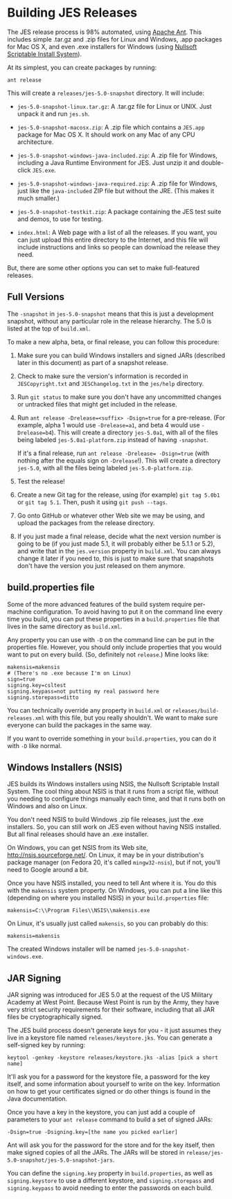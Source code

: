 Building JES Releases
=====================
The JES release process is 98% automated, using [Apache Ant][].
This includes simple .tar.gz and .zip files for Linux and Windows,
.app packages for Mac OS X, and even .exe installers for Windows (using
[Nullsoft Scriptable Install System][]).

[Apache Ant]: http://ant.apache.org/
[Nullsoft Scriptable Install System]: http://nsis.sourceforge.net/

At its simplest, you can create packages by running:

    ant release

This will create a `releases/jes-5.0-snapshot` directory. It will include:

* `jes-5.0-snapshot-linux.tar.gz`: A .tar.gz file for Linux or UNIX.
  Just unpack it and run `jes.sh`.

* `jes-5.0-snapshot-macosx.zip`: A .zip file which contains a `JES.app`
  package for Mac OS X. It should work on any Mac of any CPU architecture.

* `jes-5.0-snapshot-windows-java-included.zip`:
  A .zip file for Windows, including a Java Runtime Environment for JES.
  Just unzip it and double-click `JES.exe`.

* `jes-5.0-snapshot-windows-java-required.zip`:
  A .zip file for Windows, just like the `java-included` ZIP file but
  without the JRE. (This makes it much smaller.)

* `jes-5.0-snapshot-testkit.zip`: A package containing the JES test suite
  and demos, to use for testing.

* `index.html`: A Web page with a list of all the releases.
  If you want, you can just upload this entire directory to the Internet,
  and this file will include instructions and links so people can
  download the release they need.

But, there are some other options you can set to make full-featured releases.


Full Versions
-------------
The `-snapshot` in `jes-5.0-snapshot` means that this is just a development
snapshot, without any particular role in the release hierarchy.
The 5.0 is listed at the top of `build.xml`.

To make a new alpha, beta, or final release, you can follow this procedure:

1.  Make sure you can build Windows installers and signed JARs (described
    later in this document) as part of a snapshot release.

2.  Check to make sure the version's information is recorded in
    `JESCopyright.txt` and `JESChangelog.txt` in the `jes/help` directory.

3.  Run `git status` to make sure you don't have any uncommitted changes
    or untracked files that might get included in the release.

4.  Run `ant release -Drelease=<suffix> -Dsign=true` for a pre-release.
    (For example, alpha 1 would use `-Drelease=a1`, and beta 4 would use
    `-Drelease=b4`). This will create a directory `jes-5.0a1`, with all
    of the files being labeled `jes-5.0a1-platform.zip` instead of having
    `-snapshot`.

    If it's a final release, run `ant release -Drelease= -Dsign=true`
    (with nothing after the equals sign on `-Drelease`!).
    This will create a directory `jes-5.0`, with all the files being
    labeled `jes-5.0-platform.zip`.

5.  Test the release!

6.  Create a new Git tag for the release, using (for example) `git tag 5.0b1`
    or `git tag 5.1`. Then, push it using `git push --tags`.

7.  Go onto GitHub or whatever other Web site we may be using, and upload
    the packages from the release directory.

8.  If you just made a final release, decide what the next version number
    is going to be (if you just made 5.1, it will probably either be
    5.1.1 or 5.2), and write that in the `jes.version` property in
    `build.xml`. You can always change it later if you need to, this is just
    to make sure that snapshots don't have the version you just released
    on them anymore.


build.properties file
---------------------
Some of the more advanced features of the build system require per-machine
configuration. To avoid having to put it on the command line every time you
build, you can put these properties in a `build.properties` file that
lives in the same directory as `build.xml`.

Any property you can use with `-D` on the command line can be put in the
properties file. However, you should only include properties that you would
want to put on every build. (So, definitely not `release`.)
Mine looks like:

    makensis=makensis
    # (There's no .exe because I'm on Linux)
    sign=true
    signing.key=csltest
    signing.keypass=not putting my real password here
    signing.storepass=ditto

You can technically override any property in `build.xml` or
`releases/build-releases.xml` with this file, but you really shouldn't.
We want to make sure everyone can build the packages in the same way.

If you want to override something in your `build.properties`, you can do it
with `-D` like normal.


Windows Installers (NSIS)
-------------------------
JES builds its Windows installers using NSIS, the Nullsoft Scriptable Install
System. The cool thing about NSIS is that it runs from a script file, without
you needing to configure things manually each time, and that it runs both
on Windows and also on Linux.

You don't need NSIS to build Windows .zip file releases, just the .exe
installers. So, you can still work on JES even without having NSIS installed.
But all final releases should have an .exe installer.

On Windows, you can get NSIS from its Web site, http://nsis.sourceforge.net/.
On Linux, it may be in your distribution's package manager (on Fedora 20,
it's called `mingw32-nsis`), but if not, you'll need to Google around a bit.

Once you have NSIS installed, you need to tell Ant where it is. You do this
with the `makensis` system property. On Windows, you can put a line like this
(depending on where you installed NSIS) in your `build.properties` file:

    makensis=C:\\Program Files\\NSIS\\makensis.exe

On Linux, it's usually just called `makensis`, so you can probably do this:

    makensis=makensis

The created Windows installer will be named `jes-5.0-snapshot-windows.exe`.


JAR Signing
-----------
JAR signing was introduced for JES 5.0 at the request of the US Military
Academy at West Point. Because West Point is run by the Army, they have very
strict security requirements for their software, including that all JAR
files be cryptographically signed.

The JES build process doesn't generate keys for you - it just assumes they
live in a keystore file named `releases/keystore.jks`. You can generate a
self-signed key by running:

    keytool -genkey -keystore releases/keystore.jks -alias [pick a short name]

It'll ask you for a password for the keystore file, a password for the key
itself, and some information about yourself to write on the key.
Information on how to get your certificates signed or do other things is
found in the Java documentation.

Once you have a key in the keystore, you can just add a couple of parameters
to your `ant release` command to build a set of signed JARs:

    -Dsign=true -Dsigning.key=[the name you picked earlier]

Ant will ask you for the password for the store and for the key itself,
then make signed copies of all the JARs. The JARs will be stored in
`release/jes-5.0-snapshot/jes-5.0-snapshot-jars`.

You can define the `signing.key` property in `build.properties`, as well as
`signing.keystore` to use a different keystore, and `signing.storepass` and
`signing.keypass` to avoid needing to enter the passwords on each build.

